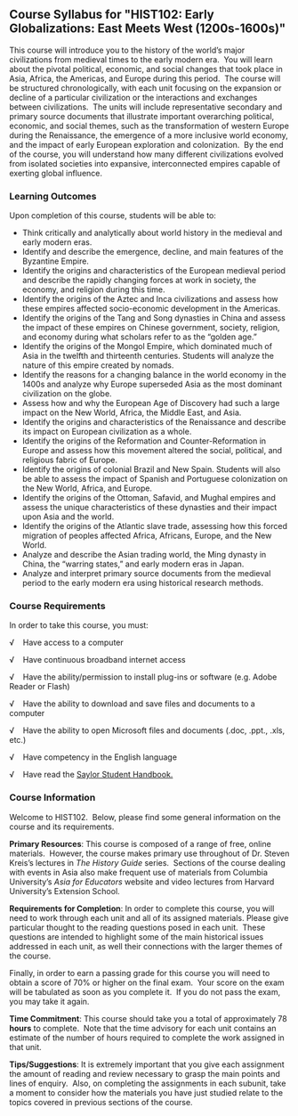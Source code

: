 Course Syllabus for "HIST102: Early Globalizations: East Meets West (1200s-1600s)"
----------------------------------------------------------------------------------

This course will introduce you to the history of the world’s major
civilizations from medieval times to the early modern era.  You will
learn about the pivotal political, economic, and social changes that
took place in Asia, Africa, the Americas, and Europe during this period.
 The course will be structured chronologically, with each unit focusing
on the expansion or decline of a particular civilization or the
interactions and exchanges between civilizations.  The units will
include representative secondary and primary source documents that
illustrate important overarching political, economic, and social themes,
such as the transformation of western Europe during the Renaissance, the
emergence of a more inclusive world economy, and the impact of early
European exploration and colonization.  By the end of the course, you
will understand how many different civilizations evolved from isolated
societies into expansive, interconnected empires capable of exerting
global influence.

### Learning Outcomes

Upon completion of this course, students will be able to:  

-   Think critically and analytically about world history in the
    medieval and early modern eras.
-   Identify and describe the emergence, decline, and main features of
    the Byzantine Empire.
-   Identify the origins and characteristics of the European medieval
    period and describe the rapidly changing forces at work in society,
    the economy, and religion during this time.
-   Identify the origins of the Aztec and Inca civilizations and assess
    how these empires affected socio-economic development in the
    Americas.
-   Identify the origins of the Tang and Song dynasties in China and
    assess the impact of these empires on Chinese government, society,
    religion, and economy during what scholars refer to as the “golden
    age.”
-   Identify the origins of the Mongol Empire, which dominated much of
    Asia in the twelfth and thirteenth centuries. Students will analyze
    the nature of this empire created by nomads.
-   Identify the reasons for a changing balance in the world economy in
    the 1400s and analyze why Europe superseded Asia as the most
    dominant civilization on the globe.
-   Assess how and why the European Age of Discovery had such a large
    impact on the New World, Africa, the Middle East, and Asia.
-   Identify the origins and characteristics of the Renaissance and
    describe its impact on European civilization as a whole.
-   Identify the origins of the Reformation and Counter-Reformation in
    Europe and assess how this movement altered the social, political,
    and religious fabric of Europe.
-   Identify the origins of colonial Brazil and New Spain. Students will
    also be able to assess the impact of Spanish and Portuguese
    colonization on the New World, Africa, and Europe.
-   Identify the origins of the Ottoman, Safavid, and Mughal empires and
    assess the unique characteristics of these dynasties and their
    impact upon Asia and the world.
-   Identify the origins of the Atlantic slave trade, assessing how this
    forced migration of peoples affected Africa, Africans, Europe, and
    the New World.
-   Analyze and describe the Asian trading world, the Ming dynasty in
    China, the “warring states,” and early modern eras in Japan.
-   Analyze and interpret primary source documents from the medieval
    period to the early modern era using historical research methods.

### Course Requirements

In order to take this course, you must:  
  
 √    Have access to a computer  
  
 √    Have continuous broadband internet access  
  
 √    Have the ability/permission to install plug-ins or software (e.g.
Adobe Reader or Flash)  
  
 √    Have the ability to download and save files and documents to a
computer  
  
 √    Have the ability to open Microsoft files and documents (.doc,
.ppt., .xls, etc.)  
  
 √    Have competency in the English language  
  
 √    Have read the [Saylor Student
Handbook.](http://www.saylor.org/site/wp-content/uploads/2012/05/Saylor-StudentHandbook.pdf)

### Course Information

Welcome to HIST102.  Below, please find some general information on the
course and its requirements.

**Primary Resources**: This course is composed of a range of free,
online materials.  However, the course makes primary use throughout of
Dr. Steven Kreis’s lectures in *The History Guide* series.  Sections of
the course dealing with events in Asia also make frequent use of
materials from Columbia University’s *Asia for Educators* website and
video lectures from Harvard University’s Extension School.

**Requirements for Completion**: In order to complete this course, you
will need to work through each unit and all of its assigned
materials. Please give particular thought to the reading questions posed
in each unit.  These questions are intended to highlight some of the
main historical issues addressed in each unit, as well their connections
with the larger themes of the course.

Finally, in order to earn a passing grade for this course you will need
to obtain a score of 70% or higher on the final exam.  Your score on the
exam will be tabulated as soon as you complete it.  If you do not pass
the exam, you may take it again.

**Time Commitment**: This course should take you a total
of approximately 78 **hours** to complete.  Note that the time advisory
for each unit contains an estimate of the number of hours required to
complete the work assigned in that unit.

**Tips/Suggestions**: It is extremely important that you give each
assignment the amount of reading and review necessary to grasp the main
points and lines of enquiry.  Also, on completing the assignments in
each subunit, take a moment to consider how the materials you have just
studied relate to the topics covered in previous sections of the course.
